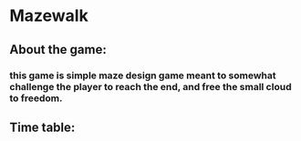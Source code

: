 # Mazewalk

## About the game:

### this game is simple maze design game meant to somewhat challenge the player to reach the end, and free the small cloud to freedom. 

## Time table:

###
